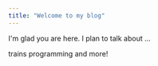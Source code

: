 ```yaml
---
title: "Welcome to my blog"
---
```


I'm glad you are here. I plan to talk about ...

trains
programming
and more!
